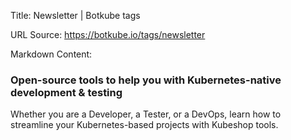 Title: Newsletter | Botkube tags

URL Source: https://botkube.io/tags/newsletter

Markdown Content:
### Open-source tools to help you with Kubernetes-native development & testing

Whether you are a Developer, a Tester, or a DevOps, learn how to streamline your Kubernetes-based projects with Kubeshop tools.
